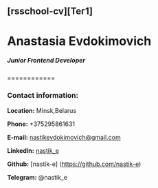 [rsschool-cv][Тег1]
-----
# Anastasia Evdokimovich

##### Junior Frontend Developer
============

### Contact information:

**Location:** Minsk,Belarus

**Phone:** +375295861631

**E-mail:** nastikevdokimovich@gmail.com

**LinkedIn:** [nastik_e](https://www.linkedin.com/in/%D0%B0%D0%BD%D0%B0%D1%81%D1%82%D0%B0%D1%81%D0%B8%D1%8F-%D0%B5-09488093)

**Github:** [nastik-e] (https://github.com/nastik-e)

**Telegram:** @nastik_e

